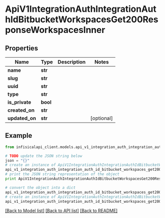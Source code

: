 # ApiV1IntegrationAuthIntegrationAuthIdBitbucketWorkspacesGet200ResponseWorkspacesInner


## Properties
Name | Type | Description | Notes
------------ | ------------- | ------------- | -------------
**name** | **str** |  | 
**slug** | **str** |  | 
**uuid** | **str** |  | 
**type** | **str** |  | 
**is_private** | **bool** |  | 
**created_on** | **str** |  | 
**updated_on** | **str** |  | [optional] 

## Example

```python
from infisicalapi_client.models.api_v1_integration_auth_integration_auth_id_bitbucket_workspaces_get200_response_workspaces_inner import ApiV1IntegrationAuthIntegrationAuthIdBitbucketWorkspacesGet200ResponseWorkspacesInner

# TODO update the JSON string below
json = "{}"
# create an instance of ApiV1IntegrationAuthIntegrationAuthIdBitbucketWorkspacesGet200ResponseWorkspacesInner from a JSON string
api_v1_integration_auth_integration_auth_id_bitbucket_workspaces_get200_response_workspaces_inner_instance = ApiV1IntegrationAuthIntegrationAuthIdBitbucketWorkspacesGet200ResponseWorkspacesInner.from_json(json)
# print the JSON string representation of the object
print ApiV1IntegrationAuthIntegrationAuthIdBitbucketWorkspacesGet200ResponseWorkspacesInner.to_json()

# convert the object into a dict
api_v1_integration_auth_integration_auth_id_bitbucket_workspaces_get200_response_workspaces_inner_dict = api_v1_integration_auth_integration_auth_id_bitbucket_workspaces_get200_response_workspaces_inner_instance.to_dict()
# create an instance of ApiV1IntegrationAuthIntegrationAuthIdBitbucketWorkspacesGet200ResponseWorkspacesInner from a dict
api_v1_integration_auth_integration_auth_id_bitbucket_workspaces_get200_response_workspaces_inner_from_dict = ApiV1IntegrationAuthIntegrationAuthIdBitbucketWorkspacesGet200ResponseWorkspacesInner.from_dict(api_v1_integration_auth_integration_auth_id_bitbucket_workspaces_get200_response_workspaces_inner_dict)
```
[[Back to Model list]](../README.md#documentation-for-models) [[Back to API list]](../README.md#documentation-for-api-endpoints) [[Back to README]](../README.md)



